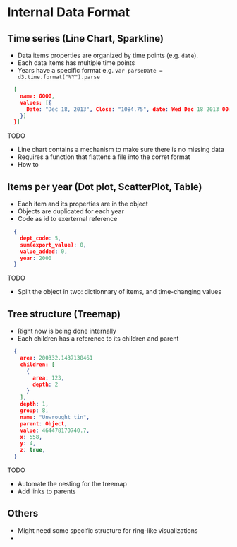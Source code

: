 # Internal Data Format


## Time series (Line Chart, Sparkline)

* Data items properties are organized by time points (e.g. `date`).
* Each data items has multiple time points
* Years have a specific format e.g. `var parseDate = d3.time.format("%Y").parse`


```json
  [
    name: GOOG,
    values: [{
      Date: "Dec 18, 2013", Close: "1084.75", date: Wed Dec 18 2013 00:00:00 GMT-0500 (EST), close: 1084.75
    }]
  }]
```

TODO
* Line chart contains a mechanism to make sure there is no missing data
* Requires a function that flattens a file into the corret format
* How to 

## Items per year (Dot plot, ScatterPlot, Table)

* Each item and its properties are in the object
* Objects are duplicated for each year
* Code as id to exerternal reference

```json
  {
    dept_code: 5,
    sum(export_value): 0,
    value_added: 0,
    year: 2000
  }
```

TODO
* Split the object in two: dictionnary of items, and time-changing values

## Tree structure (Treemap)

* Right now is being done internally
* Each children has a reference to its children and parent

```json
  {
    area: 200332.1437138461
    children: [
      {
        area: 123,
        depth: 2
      }
    ],
    depth: 1,
    group: 8,
    name: "Unwrought tin",
    parent: Object,
    value: 464478170740.7,
    x: 558,
    y: 4,
    z: true,
  }
```

TODO
* Automate the nesting for the treemap
* Add links to parents

## Others

* Might need some specific structure for ring-like visualizations
* 
